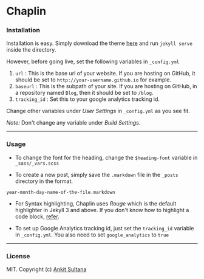 # Chaplin

### Installation

Installation is easy. Simply download the theme [here](http://github.com/bk2dcradle/Chaplin/archive/master.zip) and run `jekyll serve` inside the directory.

However, before going live, set the following variables in `_config.yml`

1. `url` : This is the base url of your website. If you are hosting on GitHub, it should be set to `http://your-username.github.io` for example.
2. `baseurl` : This is the subpath of your site. If you are hosting on GitHub, in a repository named `Blog`, then it should be set to `/blog`.
3. `tracking_id` : Set this to your google analytics tracking id.

Change other variables under *User Settings* in `_config.yml` as you see fit. 

*Note:* Don't change any variable under *Build Settings*.

---

### Usage

* To change the font for the heading, change the `$heading-font` variable in `_sass/_vars.scss`

* To create a new post, simply save the `.markdown` file in the `_posts` directory in the format.

```
year-month-day-name-of-the-file.markdown
```

* For Syntax highlighting, Chaplin uses *Rouge* which is the default highlighter in Jekyll 3 and above. If you don't know how to highlight a code block, [refer](http://jekyllrb.com/docs/templates/).

* To set up Google Analytics tracking id, just set the `tracking_id` variable in `_config.yml`. You also need to set `google_analytics` to `true`

---

### License

MIT. Copyright (c) [Ankit Sultana](http://twitter.com/AnkitSultana)
